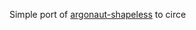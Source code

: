 Simple port of [argonaut-shapeless](https://github.com/alexarchambault/argonaut-shapeless) to circe
